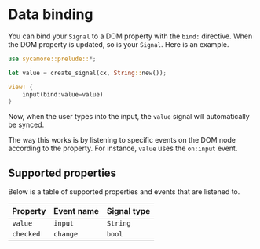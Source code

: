 # Data binding

You can bind your `Signal` to a DOM property with the `bind:` directive. When the DOM property is
updated, so is your `Signal`. Here is an example.

```rust
use sycamore::prelude::*;

let value = create_signal(cx, String::new());

view! {
    input(bind:value=value)
}
```

Now, when the user types into the input, the `value` signal will automatically be synced.

The way this works is by listening to specific events on the DOM node according to the property. For
instance, `value` uses the `on:input` event.

## Supported properties

Below is a table of supported properties and events that are listened to.

| Property  | Event name | Signal type |
| :-------- | :--------- | :---------- |
| `value`   | `input`    | `String`    |
| `checked` | `change`   | `bool`      |
